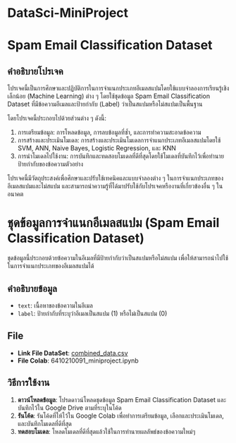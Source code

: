 # DataSci-MiniProject
# Spam Email Classification Dataset

## คำอธิบายโปรเจค

โปรเจคนี้เป็นการศึกษาและปฏิบัติการในการจำแนกประเภทอีเมลสแปมโดยใช้แบบจำลองการเรียนรู้เชิงเล็กน้อย (Machine Learning) ต่าง ๆ โดยใช้ชุดข้อมูล Spam Email Classification Dataset ที่มีข้อความอีเมลและป้ายกำกับ (Label) ว่าเป็นสแปมหรือไม่สแปมเป็นพื้นฐาน

โดยโปรเจคนี้ประกอบไปด้วยส่วนต่าง ๆ ดังนี้:

1. การเตรียมข้อมูล: การโหลดข้อมูล, การลบข้อมูลที่ซ้ำ, และการทำความสะอาดข้อความ
2. การสร้างและประเมินโมเดล: การสร้างและประเมินโมเดลการจำแนกประเภทอีเมลสแปมโดยใช้ SVM, ANN, Naive Bayes, Logistic Regression, และ KNN
3. การนำโมเดลไปใช้งาน: การบันทึกและทดสอบโมเดลที่ดีที่สุดโดยใช้โมเดลที่บันทึกไว้เพื่อทำนายป้ายกำกับของข้อความตัวอย่าง

โปรเจคนี้มีวัตถุประสงค์เพื่อศึกษาและปรับใช้เทคนิคและแบบจำลองต่าง ๆ ในการจำแนกประเภทของอีเมลสแปมและไม่สแปม และสามารถนำความรู้ที่ได้มาปรับใช้กับโปรเจคหรืองานที่เกี่ยวข้องอื่น ๆ ในอนาคต

# ชุดข้อมูลการจำแนกอีเมลสแปม (Spam Email Classification Dataset)

ชุดข้อมูลนี้ประกอบด้วยข้อความในอีเมลที่มีป้ายกำกับว่าเป็นสแปมหรือไม่สแปม เพื่อให้สามารถนำไปใช้ในการจำแนกประเภทของอีเมลสแปมได้

## คำอธิบายข้อมูล

- `text`: เนื้อหาของข้อความในอีเมล
- `label`: ป้ายกำกับที่ระบุว่าอีเมลเป็นสแปม (1) หรือไม่เป็นสแปม (0)

## File
- **Link File DataSet**: [combined_data.csv](https://www.kaggle.com/datasets/purusinghvi/email-spam-classification-dataset?select=combined_data.csv)
- **File Colab**: 6410210091_miniproject.ipynb

## วิธีการใช้งาน

1. **ดาวน์โหลดข้อมูล**: โปรดดาวน์โหลดชุดข้อมูล Spam Email Classification Dataset และบันทึกไว้ใน Google Drive ตามที่ระบุในโค้ด
2. **รันโค้ด**: รันโค้ดที่ให้ไว้ใน Google Colab เพื่อทำการเตรียมข้อมูล, เลือกและประเมินโมเดล, และบันทึกโมเดลที่ดีที่สุด
3. **ทดสอบโมเดล**: โหลดโมเดลที่ดีที่สุดแล้วใช้ในการทำนายผลลัพธ์ของข้อความใหม่ๆ


